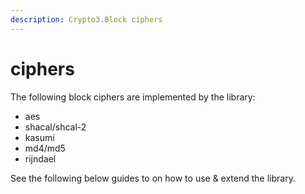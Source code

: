 ```yaml
---
description: Crypto3.Block ciphers
---
```


# ciphers

The following block ciphers are implemented by the library:

* aes
* shacal/shcal-2
* kasumi
* md4/md5
* rijndael

See the following below guides to on how to use & extend the library.



